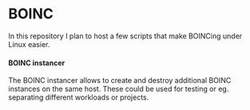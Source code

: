# BOINC

In this repository I plan to host a few scripts that make BOINCing under Linux easier.

#### BOINC instancer
The BOINC instancer allows to create and destroy additional BOINC instances on the same host. These could be used for testing or eg. separating different workloads or projects.

